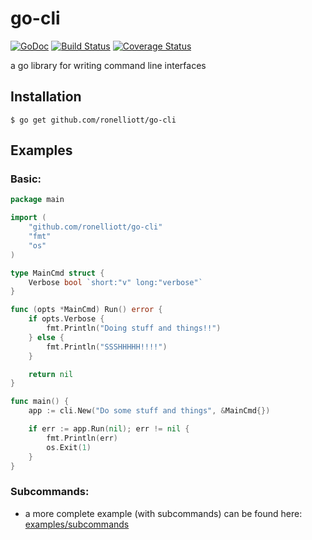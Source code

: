 # go-cli

[![GoDoc](https://godoc.org/github.com/ronelliott/go-cli?status.png)](https://godoc.org/github.com/ronelliott/go-cli)
[![Build Status](https://travis-ci.org/ronelliott/go-cli.svg?branch=master)](https://travis-ci.org/ronelliott/go-cli)
[![Coverage Status](https://img.shields.io/coveralls/ronelliott/go-cli.svg)](https://coveralls.io/r/ronelliott/go-cli?branch=master)

a go library for writing command line interfaces

## Installation

    $ go get github.com/ronelliott/go-cli

## Examples

### Basic:

```go
package main

import (
    "github.com/ronelliott/go-cli"
    "fmt"
    "os"
)

type MainCmd struct {
    Verbose bool `short:"v" long:"verbose"`
}

func (opts *MainCmd) Run() error {
    if opts.Verbose {
        fmt.Println("Doing stuff and things!!")
    } else {
        fmt.Println("SSSHHHHH!!!!")
    }

    return nil
}

func main() {
    app := cli.New("Do some stuff and things", &MainCmd{})

    if err := app.Run(nil); err != nil {
        fmt.Println(err)
        os.Exit(1)
    }
}
```

### Subcommands:

* a more complete example (with subcommands) can be found here: [examples/subcommands](https://github.com/ronelliott/go-cli/tree/master/examples/subcommands)

